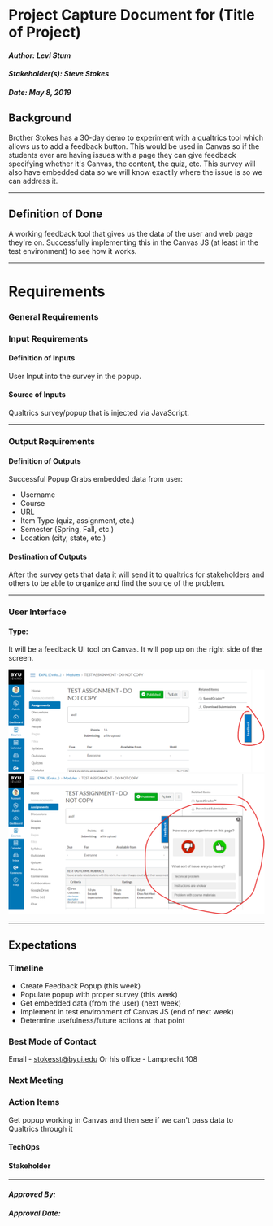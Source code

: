 # Project Capture Document for (Title of Project) 
#### *Author: Levi Stum* 
#### *Stakeholder(s): Steve Stokes* 
#### *Date: May 8, 2019*


## Background

Brother Stokes has a 30-day demo to experiment with a qualtrics tool which allows us to add a feedback button.
This would be used in Canvas so if the students ever are having issues with a page they can give feedback specifying whether it's Canvas, the content, the quiz, etc.
This survey will also have embedded data so we will know exactlly where the issue is so we can address it.

-----

## Definition of Done

A working feedback tool that gives us the data of the user and web page they're on. Successfully implementing this in the Canvas JS (at least in the test environment) to see how it works.

-----

# Requirements

### General Requirements

### Input Requirements

#### Definition of Inputs

User Input into the survey in the popup.

<!-- List here a type definition for each input. For example, if it is a CSV define the column names. If it is a JSON, give an example of the JSON structure. If it is user input, what will the user be asked for? -->

#### Source of Inputs

Qualtrics survey/popup that is injected via JavaScript.

<!-- Paragraph of how to get inputs. From who? From where: Slack, email, server...? This also includes user selected options at runtime. How will we know what options to select? For example, in conversion tool, you'd follow the values on the Trello Board. It would also include the steps to get access to the information you need, such as getting added to a Trello Board, or access to a server. -->

---

### Output Requirements

#### Definition of Outputs

Successful Popup
Grabs embedded data from user:
  - Username
  - Course
  - URL
  - Item Type (quiz, assignment, etc.)
  - Semester (Spring, Fall, etc.)
  - Location (city, state, etc.)

<!-- List here a type definition for each output? For example, if the changes are directly to the LMS, list all changes that occur. If it is a CSV define the column names. If it is a JSON, give an example of the JSON structure. -->

#### Destination of Outputs

After the survey gets that data it will send it to qualtrics for stakeholders and others to be able to organize and find the source of the problem.

<!-- Paragraph where/who to send outputs. To who? To where: Email, server, directly to LMS...? It would also include the steps to get access to the locations you need, such as getting added to a Trello Board, or access to a server, or the LMS. -->

---

### User Interface

#### Type:

It will be a feedback UI tool on Canvas. It will pop up on the right side of the screen.

![Minimized](popupMinimized.png "Popup Minimized")
![Open](popupOpen.png "Popup Open")

-----

## Expectations

### Timeline

- Create Feedback Popup (this week)
- Populate popup with proper survey (this week)
- Get embedded data (from the user) (next week)
- Implement in test environment of Canvas JS (end of next week)
- Determine usefulness/future actions at that point

### Best Mode of Contact
Email - stokesst@byui.edu
Or his office - Lamprecht 108

### Next Meeting


### Action Items
Get popup working in Canvas and then see if we can't pass data to Qualtrics through it
<!-- Recap Meeting -->
#### TechOps
#### Stakeholder

-----

#### *Approved By:*
#### *Approval Date:*

